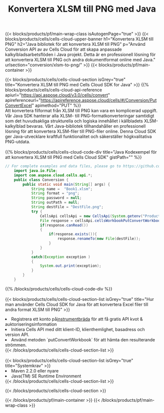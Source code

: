 ﻿---
title:  Konvertera XLSM till PNG med Java
description:  Använda Aspose.Cells Cloud SDK for Java för att konvertera en fil i XLSM-format till en fil i PNG-format.
---
{{< blocks/products/pf/main-wrap-class isAutogenPage="true" >}}
{{< blocks/products/cells/cells-cloud-upper-banner h1="Konvertera XLSM till PNG" h2="Java bibliotek för att konvertera XLSM till PNG" p="Använd Conversion API av av Cells Cloud för att skapa anpassade kalkylbladsarbetsflöden i Java projekt. Detta är en professionell lösning för att konvertera XLSM till PNG och andra dokumentformat online med Java." urlsection="conversion/xlsm-to-png/" >}}
{{< blocks/products/pf/main-container >}}

{{< blocks/products/cells/cells-cloud-section isGrey="true" title="Konvertera XLSM till PNG med Cells Cloud SDK for Java" >}}
{{% blocks/products/cells/cells-cloud-api-reference apiurl="https://api.aspose.cloud/v3.0/cells/convert" apireferenceurl="https://apireference.aspose.cloud/cells/#/Conversion/PutConvertExcel" apimethod="PUT" %}}
<br/>
Att konvertera filformat från XLSM till PNG kan vara en komplicerad uppgift. Vår Java SDK hanterar alla XLSM- till PNG-formatkonverteringar samtidigt som det huvudsakliga strukturella och logiska innehållet i källbladets XLSM-kalkylblad bevaras. Vårt Java-bibliotek tillhandahåller en professionell lösning för att konvertera XLSM-filer till PNG-filer online. Denna Cloud SDK ger Java-utvecklare kraftfull funktionalitet och säkerställer högkvalitativa PNG-utdata.
<br/>
<br/>
{{% blocks/products/cells/cells-cloud-code-div title="Java Kodexempel för att konvertera XLSM till PNG med Cells Cloud SDK" gistPath="" %}}
 
```java
// For complete examples and data files, please go to https://github.com/aspose-cells-cloud/aspose-cells-cloud-java/
    import java.io.File;
    import com.aspose.cloud.cells.api.*;
    public class Conversion {
        public static void main(String[] args) {
            String name =  "Book1.xlsm";
            String format = "png";
            String password = null;
            String outPath = null;
            String destFile = "DestFile.png";
            try {
                CellsApi cellsApi = new CellsApi(System.getenv("ProductClientId"), System.getenv("ProductClientSecret"));
                File response = cellsApi.cellsWorkbookPutConvertWorkbook(new File(name), format, password, outPath, null,null);            
                if(response.canRead())
                {
                    if(response.exists()){
                        response.renameTo(new File(destFile));
                    }                
                }
            }
            catch(Exception exception )
            {
                System.out.print(exception);
            }
        }
    }
```
 
{{% /blocks/products/cells/cells-cloud-code-div %}}
<br/>
<br/>
{{< blocks/products/cells/cells-cloud-section-list isGrey="true" title="Hur man använder Cells Cloud SDK for Java för att konvertera Excel filer till andra format XLSM till PNG" >}}
<li> Registrera ett konto på<a href="https://dashboard.aspose.cloud/">instrumentbräda</a> för att få gratis API kvot & auktoriseringsinformation</li>
<li>Initiera Cells API med ditt klient-ID, klienthemlighet, basadress och version API.</li>
<li>Använd metoden `putConvertWorkbook` för att hämta den resulterande strömmen.</li>
{{< /blocks/products/cells/cells-cloud-section-list >}}
<br/>
<br/>
{{< blocks/products/cells/cells-cloud-section-list isGrey="true" title="Systemkrav" >}}
<li>Maven 2.2.0 eller nyare</li>
<li>Java(TM) SE Runtime Environment</li>
{{< /blocks/products/cells/cells-cloud-section-list >}}

{{< /blocks/products/cells/cells-cloud-section >}}

{{< /blocks/products/pf/main-container >}}
{{< /blocks/products/pf/main-wrap-class >}}

